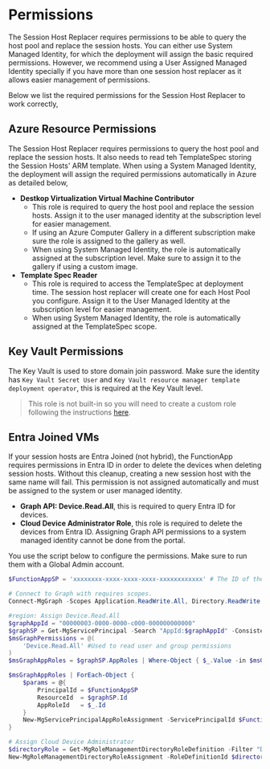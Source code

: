 # Permissions
The Session Host Replacer requires permissions to be able to query the host pool and replace the session hosts.
You can either use System Managed Identity, for which the deployment will assign the basic required permissions.
However, we recommend using a User Assigned Managed Identity specially if you have more than one session host replacer as it allows easier management of permissions.

Below we list the required permissions for the Session Host Replacer to work correctly,
## Azure Resource Permissions
The Session Host Replacer requires permissions to query the host pool and replace the session hosts. It also needs to read teh TemplateSpec storing the Session Hosts' ARM template.
When using a System Managed Identity, the deployment will assign the required permissions automatically in Azure as detailed below,
- **Destkop Virtualization Virtual Machine Contributor**
    - This role is required to query the host pool and replace the session hosts. Assign it to the user managed identity at the subscription level for easier management.
    - If using an Azure Computer Gallery in a different subscription make sure the role is assigned to the gallery as well.
    - When using System Managed Identity, the role is automatically assigned at the subscription level. Make sure to assign it to the gallery if using a custom image.
- **Template Spec Reader**
    - This role is required to access the TemplateSpec at deployment time. The session host replacer will create one for each Host Pool you configure. Assign it to the User Managed Identity at the subscription level for easier management.
    - When using System Managed Identity, the role is automatically assigned at the TemplateSpec scope.

## Key Vault Permissions
The Key Vault is used to store domain join password. Make sure the identity has `Key Vault Secret User` and `Key Vault resource manager template deployment operator`, this is required at the Key Vault level.

> This role is not built-in so you will need to create a custom role following the instructions [here](https://learn.microsoft.com/en-us/azure/azure-resource-manager/templates/key-vault-parameter?tabs=azure-cli#grant-deployment-access-to-the-secrets).

## Entra Joined VMs
If your session hosts are Entra Joined (not hybrid), the FunctionApp requires permissions in Entra ID in order to delete the devices when deleting session hosts.
Without this cleanup, creating a new session host with the same name will fail. This permission is not assigned automatically and must be assigned to the system or user managed identity.

- **Graph API: Device.Read.All**, this is required to query Entra ID for devices.
- **Cloud Device Administrator Role**, this role is required to delete the devices from Entra ID. Assigning Graph API permissions to a system managed identity cannot be done from the portal.

You use the script below to configure the permissions. Make sure to run them with a Global Admin account.
```PowerShell
$FunctionAppSP = 'xxxxxxxx-xxxx-xxxx-xxxx-xxxxxxxxxxxx' # The ID of the system managed identity of the function app or the user assigned managed identity you created.

# Connect to Graph with requires scopes.
Connect-MgGraph -Scopes Application.ReadWrite.All, Directory.ReadWrite.All, AppRoleAssignment.ReadWrite.All,  RoleManagement.ReadWrite.Directory

#region: Assign Device.Read.All
$graphAppId = "00000003-0000-0000-c000-000000000000"
$graphSP = Get-MgServicePrincipal -Search "AppId:$graphAppId" -ConsistencyLevel eventual
$msGraphPermissions = @(
    'Device.Read.All' #Used to read user and group permissions
)
$msGraphAppRoles = $graphSP.AppRoles | Where-Object { $_.Value -in $msGraphPermissions }

$msGraphAppRoles | ForEach-Object {
    $params = @{
        PrincipalId = $FunctionAppSP
        ResourceId  = $graphSP.Id
        AppRoleId   = $_.Id
    }
    New-MgServicePrincipalAppRoleAssignment -ServicePrincipalId $FunctionAppSP -BodyParameter $params -Verbose
}

# Assign Cloud Device Administrator
$directoryRole = Get-MgRoleManagementDirectoryRoleDefinition -Filter "DisplayName eq 'Cloud Device Administrator'"
New-MgRoleManagementDirectoryRoleAssignment -RoleDefinitionId $directoryRole.Id -PrincipalId $FunctionAppSP  -DirectoryScopeId '/'
```
